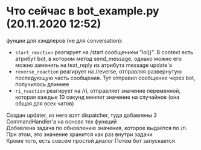 # Что сейчас в bot_example.py (20.11.2020 12:52)

фунции для хэндлеров (не для conversation):  
* `start_reaction` реагирует на /start сообщением "lol))". В context есть атрибут bot, в котором метод send_message, однако можно его можно заменить на text_reply из атрибута message update'a  
* `reverse_reaction` реагирует на /reverse, отправляя развернутую последующую часть сообщения. Тут отправил сообщение через bot, получилось длиннее  
* `ri_reaction` реагирует на /ri, отправляет значение переменной, которая каждые 10 секунд меняет значение на случайное (она общая для всех чатов)


Создан updater, из него взят dispatcher, туда добавлены 3 CommandHandler'a на основе тех функций  
Добавлена задача по обновлению значения, которое выдаётся по /ri. При этом, это значение хранится как раз внутри задачи  
Кроме того, есть совсем простой диалог
Потом бот запускается
